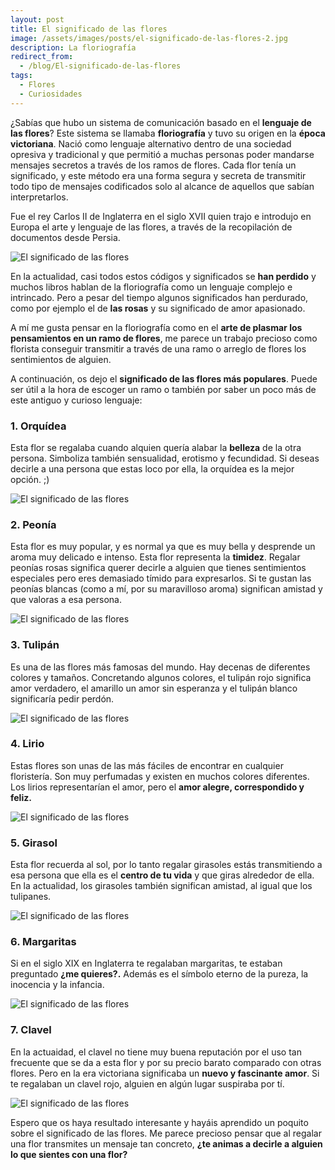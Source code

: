 ```yaml
---
layout: post
title: El significado de las flores
image: /assets/images/posts/el-significado-de-las-flores-2.jpg
description: La floriografía
redirect_from:
  - /blog/El-significado-de-las-flores
tags:
  - Flores
  - Curiosidades
---
```


¿Sabías que hubo un sistema de comunicación basado en el **lenguaje de las flores**? Este sistema se llamaba **floriografía** y tuvo su origen en la **época victoriana**. Nació como lenguaje alternativo dentro de una sociedad opresiva y tradicional y que permitió a muchas personas poder mandarse mensajes secretos a través de los ramos de flores. Cada flor tenía un significado, y este método era una forma segura y secreta de transmitir todo tipo de mensajes codificados solo al alcance de aquellos que sabían interpretarlos.

Fue el rey Carlos II de Inglaterra en el siglo XVII quien trajo e introdujo en Europa el arte y lenguaje de las flores, a través de la recopilación de documentos desde Persia.


![El significado de las flores](/assets/images/posts/el-significado-de-las-flores.jpg)

En la actualidad, casi todos estos códigos y significados se **han perdido** y muchos libros hablan de la floriografía como un lenguaje complejo e intrincado. Pero a pesar del tiempo algunos significados han perdurado, como por ejemplo el de **las rosas** y su significado de amor apasionado.

A mí me gusta pensar en la floriografía como en el **arte de plasmar los pensamientos en un ramo de flores**, me parece un trabajo precioso como florista conseguir transmitir a través de una ramo o arreglo de flores los sentimientos de alguien.


A continuación, os dejo el **significado de las flores más populares**. Puede ser útil a la hora de escoger un ramo o también por saber un poco más de este antiguo y curioso lenguaje:

### 1. Orquídea

Esta flor se regalaba cuando alquien quería alabar la **belleza** de la otra persona. Simboliza también sensualidad, erotismo y fecundidad. Si deseas decirle a una persona que estas loco por ella, la orquídea es la mejor opción. ;)

![El significado de las flores](/assets/images/posts/orquidea.jpg)


### 2. Peonía

Esta flor es muy popular, y es normal ya que es muy bella y desprende un aroma muy delicado e intenso. Esta flor representa la **timidez**. Regalar peonías rosas significa querer decirle a alguien que tienes sentimientos especiales pero eres demasiado tímido para expresarlos. Si te gustan las peonías blancas (como a mí, por su maravilloso aroma) significan amistad y que valoras a esa persona.

![El significado de las flores](/assets/images/posts/peonia.jpg)

### 3. Tulipán

Es una de las flores más famosas del mundo. Hay decenas de diferentes colores y tamaños. Concretando algunos colores, el tulipán rojo significa amor verdadero, el amarillo un amor sin esperanza y el tulipán blanco significaría pedir perdón.

![El significado de las flores](/assets/images/posts/tulipan.jpg)


### 4. Lirio

Estas flores son unas de las más fáciles de encontrar en cualquier floristería. Son muy perfumadas y existen en muchos colores diferentes. Los lirios representarían el amor, pero el **amor alegre, correspondido y feliz.**

![El significado de las flores](/assets/images/posts/lirio.jpg)



### 5. Girasol

Esta flor recuerda al sol, por lo tanto regalar girasoles estás transmitiendo a esa persona que ella es el **centro de tu vida** y que giras alrededor de ella. En la actualidad, los girasoles también significan amistad, al igual que los tulipanes.

![El significado de las flores](/assets/images/posts/girasol.jpg)


### 6. Margaritas

Si en el siglo XIX en Inglaterra te regalaban margaritas, te estaban preguntado **¿me quieres?.** Además es el símbolo eterno de la pureza, la inocencia y la infancia.

![El significado de las flores](/assets/images/posts/margarita.jpg)



### 7. Clavel

En la actuaidad, el clavel no tiene muy buena reputación por el uso tan frecuente que se da a esta flor y por su precio barato comparado con otras flores. Pero en la era victoriana significaba un **nuevo y fascinante amor**. Si te regalaban un clavel rojo, alguien en algún lugar suspiraba por tí.

![El significado de las flores](/assets/images/posts/clavel.jpg)



Espero que os haya resultado interesante y hayáis aprendido un poquito sobre el significado de las flores. Me parece precioso pensar que al regalar una flor transmites un mensaje tan concreto, **¿te animas a decirle a alguien lo que sientes con una flor?**
